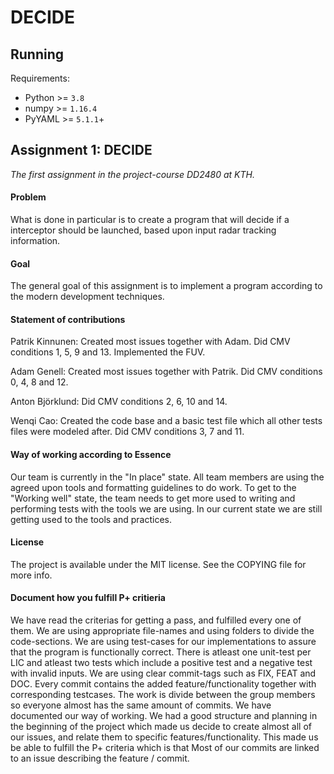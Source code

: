 # DECIDE

## Running
Requirements:
* Python >= `3.8`
* numpy >= `1.16.4`
* PyYAML >= `5.1.1`+

## Assignment 1: DECIDE
*The first assignment in the project-course DD2480 at KTH.*

#### Problem
What is done in particular is to create a program that will decide if a interceptor should be launched, based upon input radar tracking information.

#### Goal
The general goal of this assignment is to implement a program according to the modern development techniques.

#### Statement of contributions
Patrik Kinnunen: Created most issues together with Adam. Did CMV conditions 1, 5, 9 and 13. Implemented the FUV.

Adam Genell: Created most issues together with Patrik. Did CMV conditions 0, 4, 8 and 12.

Anton Björklund: Did CMV conditions 2, 6, 10 and 14.

Wenqi Cao: Created the code base and a basic test file which all other tests files were modeled after.
Did CMV conditions 3, 7 and 11.

#### Way of working according to Essence
Our team is currently in the "In place" state. All team members are using the agreed upon tools
and formatting guidelines to do work. To get to the "Working well" state, the team needs to get more used
to writing and performing tests with the tools we are using. In our current state we are still getting used to
the tools and practices.

#### License
The project is available under the MIT license. See the COPYING file for more info.


#### Document how you fulfill P+ critieria
We have read the criterias for getting a pass, and fulfilled every one of them.
We are using appropriate file-names and using folders to divide the code-sections. We are using test-cases for our implementations to assure that the program is functionally correct. There is atleast one unit-test per LIC and atleast two tests which include a positive test and a negative test with invalid inputs. We are using clear commit-tags such as FIX, FEAT and DOC. Every commit contains the added feature/functionality together with corresponding testcases. The work is divide between the group members so everyone almost has the same amount of commits. We have documented our way of working. We had a good structure and planning in the beginning of the project which made us decide to create almost all of our issues, and relate them to specific features/functionality. This made us be able to fulfill the P+ criteria which is that Most of our commits are linked to an issue describing the feature / commit.
